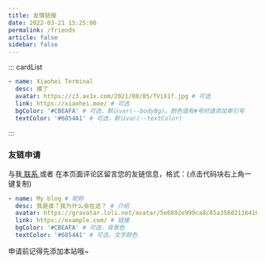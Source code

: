 ```yaml
---
title: 友情链接
date: 2022-03-21 15:25:00
permalink: /friends
article: false
sidebar: false
---
```


<!--
普通卡片列表容器，可用于友情链接、项目推荐、古诗词展示等。
cardList 后面可跟随一个数字表示每行最多显示多少个，选值范围1~4，默认3。在小屏时会根据屏幕宽度减少每行显示数量。
-->
::: cardList
```yaml
- name: Xiaohei Terminal
  desc: 摸了
  avatar: https://z3.ax1x.com/2021/08/05/fViX1f.jpg # 可选
  link: https://xiaohei.moe/ # 可选
  bgColor: '#CBEAFA' # 可选，默认var(--bodyBg)。颜色值有#号时请添加单引号
  textColor: '#6854A1' # 可选，默认var(--textColor)
```
:::


### 友链申请

与我[ 联系 ](/about/#联系)或者 在本页面评论区留言您的友链信息，格式：(点击代码块右上角一键复制)


```yaml
- name: My blog # 昵称
  desc: 我是谁？我为什么会在这？ # 介绍
  avatar: https://gravatar.loli.net/avatar/5e6892e999ca8c85a358d21164167f38?s=128 # 头像
  link: https://example.com/ # 链接
  bgColor: '#CBEAFA' # 可选，背景色
  textColor: '#6854A1' # 可选，文字颜色
```

申请前记得先添加本站哦~
